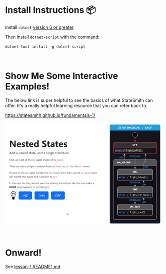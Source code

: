 # Install Instructions 📦
Install `dotnet` [version 6 or greater](https://dotnet.microsoft.com/en-us/download/dotnet/sdk-for-vs-code).

Then install `dotnet-script` with the command:
```
dotnet tool install -g dotnet-script
```


<br>

# Show Me Some Interactive Examples!
The below link is super helpful to see the basics of what StateSmith can offer. It's a really helpful learning resource that you can refer back to.

https://statesmith.github.io/fundamentals-1/

[ ![](./docs/interactive-examples-preview.gif)  ](https://statesmith.github.io/fundamentals-1/)




<br>

# Onward!
See [lesson-1 README1.md](../lesson-1/README1.md).
